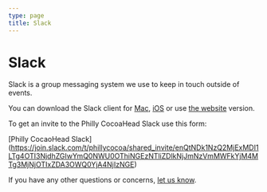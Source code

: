 ```yaml
---
type: page
title: Slack
---
```


# Slack

Slack is a group messaging system we use to keep in touch outside of events.

You can download the Slack client for [Mac](https://slack.com/downloads/osx),  [iOS](https://itunes.apple.com/app/slack-app/id618783545?ls=1&mt=8) or use [the website](https://phillycocoa.slack.com) version.

To get an invite to the Philly CocoaHead Slack use this form:

[Philly CocaoHead Slack] (https://join.slack.com/t/phillycocoa/shared_invite/enQtNDk1NzQ2MjExMDI1LTg4OTI3NjdhZGIwYmQ0NWU0OThiNGEzNTliZDlkNjJmNzVmMWFkYjM4MTg3MjNjOTIxZDA3OWQ0YjA4NjIzNGE)

<div class="textwidget">
<script async defer src="https://phillycocoa-slackin.herokuapp.com/slackin.js?large"></script>
</div>

If you have any other questions or concerns, [let us know](/about).
